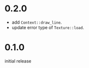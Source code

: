 # 0.2.0

- add `Context::draw_line`.
- update error type of `Texture::load`.

# 0.1.0

initial release